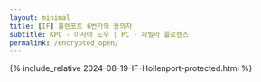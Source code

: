 ```yaml
---
layout: minimal
title: [IF] 홀렌포트 6번가의 용의자
subtitle: KPC - 이사야 도우 | PC - 파빌라 플로렌스
permalink: /encrypted_open/
---
```


{% include_relative 2024-08-19-IF-Hollenport-protected.html %}
